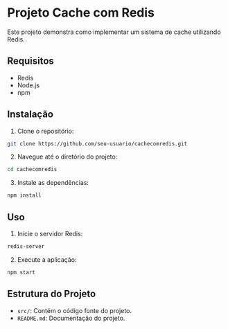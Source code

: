 # Projeto Cache com Redis

Este projeto demonstra como implementar um sistema de cache utilizando Redis.

## Requisitos

- Redis
- Node.js
- npm

## Instalação

1. Clone o repositório:
  ```sh
  git clone https://github.com/seu-usuario/cachecomredis.git
  ```
2. Navegue até o diretório do projeto:
  ```sh
  cd cachecomredis
  ```
3. Instale as dependências:
  ```sh
  npm install
  ```

## Uso

1. Inicie o servidor Redis:
  ```sh
  redis-server
  ```
2. Execute a aplicação:
  ```sh
  npm start
  ```

## Estrutura do Projeto

- `src/`: Contém o código fonte do projeto.
- `README.md`: Documentação do projeto.
